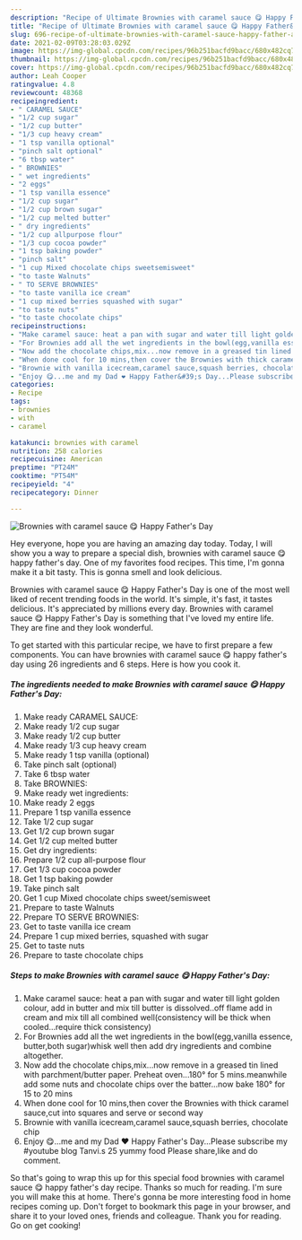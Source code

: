 ```yaml
---
description: "Recipe of Ultimate Brownies with caramel sauce 😋 Happy Father&amp;#39;s Day"
title: "Recipe of Ultimate Brownies with caramel sauce 😋 Happy Father&amp;#39;s Day"
slug: 696-recipe-of-ultimate-brownies-with-caramel-sauce-happy-father-and-39-s-day
date: 2021-02-09T03:28:03.029Z
image: https://img-global.cpcdn.com/recipes/96b251bacfd9bacc/680x482cq70/brownies-with-caramel-sauce-😋-happy-fathers-day-recipe-main-photo.jpg
thumbnail: https://img-global.cpcdn.com/recipes/96b251bacfd9bacc/680x482cq70/brownies-with-caramel-sauce-😋-happy-fathers-day-recipe-main-photo.jpg
cover: https://img-global.cpcdn.com/recipes/96b251bacfd9bacc/680x482cq70/brownies-with-caramel-sauce-😋-happy-fathers-day-recipe-main-photo.jpg
author: Leah Cooper
ratingvalue: 4.8
reviewcount: 48368
recipeingredient:
- " CARAMEL SAUCE"
- "1/2 cup sugar"
- "1/2 cup butter"
- "1/3 cup heavy cream"
- "1 tsp vanilla optional"
- "pinch salt optional"
- "6 tbsp water"
- " BROWNIES"
- " wet ingredients"
- "2 eggs"
- "1 tsp vanilla essence"
- "1/2 cup sugar"
- "1/2 cup brown sugar"
- "1/2 cup melted butter"
- " dry ingredients"
- "1/2 cup allpurpose flour"
- "1/3 cup cocoa powder"
- "1 tsp baking powder"
- "pinch salt"
- "1 cup Mixed chocolate chips sweetsemisweet"
- "to taste Walnuts"
- " TO SERVE BROWNIES"
- "to taste vanilla ice cream"
- "1 cup mixed berries squashed with sugar"
- "to taste nuts"
- "to taste chocolate chips"
recipeinstructions:
- "Make caramel sauce: heat a pan with sugar and water till light golden colour, add in butter and mix till butter is dissolved..off flame add in cream and mix till all combined well(consistency will be thick when cooled...require thick consistency)"
- "For Brownies add all the wet ingredients in the bowl(egg,vanilla essence, butter,both sugar)whisk well then add dry ingredients and combine altogether."
- "Now add the chocolate chips,mix...now remove in a greased tin lined with parchment/butter paper. Preheat oven...180° for 5 mins.meanwhile add some nuts and chocolate chips over the batter...now bake 180° for 15 to 20 mins"
- "When done cool for 10 mins,then cover the Brownies with thick caramel sauce,cut into squares and serve or second way"
- "Brownie with vanilla icecream,caramel sauce,squash berries, chocolate chip"
- "Enjoy 😋...me and my Dad ❤ Happy Father&#39;s Day...Please subscribe my #youtube blog Tanvi.s 25 yummy food Please share,like and do comment."
categories:
- Recipe
tags:
- brownies
- with
- caramel

katakunci: brownies with caramel 
nutrition: 258 calories
recipecuisine: American
preptime: "PT24M"
cooktime: "PT54M"
recipeyield: "4"
recipecategory: Dinner

---
```



![Brownies with caramel sauce 😋 Happy Father&#39;s Day](https://img-global.cpcdn.com/recipes/96b251bacfd9bacc/680x482cq70/brownies-with-caramel-sauce-😋-happy-fathers-day-recipe-main-photo.jpg)

Hey everyone, hope you are having an amazing day today. Today, I will show you a way to prepare a special dish, brownies with caramel sauce 😋 happy father&#39;s day. One of my favorites food recipes. This time, I'm gonna make it a bit tasty. This is gonna smell and look delicious.



Brownies with caramel sauce 😋 Happy Father&#39;s Day is one of the most well liked of recent trending foods in the world. It's simple, it's fast, it tastes delicious. It's appreciated by millions every day. Brownies with caramel sauce 😋 Happy Father&#39;s Day is something that I've loved my entire life. They are fine and they look wonderful.


To get started with this particular recipe, we have to first prepare a few components. You can have brownies with caramel sauce 😋 happy father&#39;s day using 26 ingredients and 6 steps. Here is how you cook it.

<!--inarticleads1-->

##### The ingredients needed to make Brownies with caramel sauce 😋 Happy Father&#39;s Day:

1. Make ready  CARAMEL SAUCE:
1. Make ready 1/2 cup sugar
1. Make ready 1/2 cup butter
1. Make ready 1/3 cup heavy cream
1. Make ready 1 tsp vanilla (optional)
1. Take pinch salt (optional)
1. Take 6 tbsp water
1. Take  BROWNIES:
1. Make ready  wet ingredients:
1. Make ready 2 eggs
1. Prepare 1 tsp vanilla essence
1. Take 1/2 cup sugar
1. Get 1/2 cup brown sugar
1. Get 1/2 cup melted butter
1. Get  dry ingredients:
1. Prepare 1/2 cup all-purpose flour
1. Get 1/3 cup cocoa powder
1. Get 1 tsp baking powder
1. Take pinch salt
1. Get 1 cup Mixed chocolate chips sweet/semisweet
1. Prepare to taste Walnuts
1. Prepare  TO SERVE BROWNIES:
1. Get to taste vanilla ice cream
1. Prepare 1 cup mixed berries, squashed with sugar
1. Get to taste nuts
1. Prepare to taste chocolate chips




<!--inarticleads2-->

##### Steps to make Brownies with caramel sauce 😋 Happy Father&#39;s Day:

1. Make caramel sauce: heat a pan with sugar and water till light golden colour, add in butter and mix till butter is dissolved..off flame add in cream and mix till all combined well(consistency will be thick when cooled...require thick consistency)
1. For Brownies add all the wet ingredients in the bowl(egg,vanilla essence, butter,both sugar)whisk well then add dry ingredients and combine altogether.
1. Now add the chocolate chips,mix...now remove in a greased tin lined with parchment/butter paper. Preheat oven...180° for 5 mins.meanwhile add some nuts and chocolate chips over the batter...now bake 180° for 15 to 20 mins
1. When done cool for 10 mins,then cover the Brownies with thick caramel sauce,cut into squares and serve or second way
1. Brownie with vanilla icecream,caramel sauce,squash berries, chocolate chip
1. Enjoy 😋...me and my Dad ❤ Happy Father&#39;s Day...Please subscribe my #youtube blog Tanvi.s 25 yummy food Please share,like and do comment.




So that's going to wrap this up for this special food brownies with caramel sauce 😋 happy father&#39;s day recipe. Thanks so much for reading. I'm sure you will make this at home. There's gonna be more interesting food in home recipes coming up. Don't forget to bookmark this page in your browser, and share it to your loved ones, friends and colleague. Thank you for reading. Go on get cooking!
